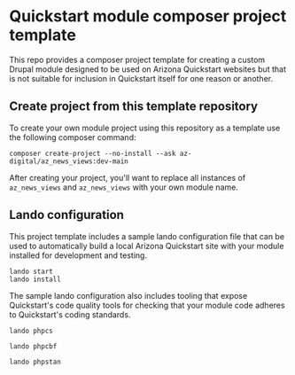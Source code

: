 # Quickstart module composer project template

This repo provides a composer project template for creating a custom Drupal
module designed to be used on Arizona Quickstart websites but that is not
suitable for inclusion in Quickstart itself for one reason or another.

## Create project from this template repository
To create your own module project using this repository as a template use the
following composer command:
```
composer create-project --no-install --ask az-digital/az_news_views:dev-main
```

After creating your project, you'll want to replace all instances of
`az_news_views` and `az_news_views` with your own module name.

## Lando configuration
This project template includes a sample lando configuration file that can be
used to automatically build a local Arizona Quickstart site with your module
installed for development and testing.
```
lando start
lando install
```

The sample lando configuration also includes tooling that expose Quickstart's
code quality tools for checking that your module code adheres to Quickstart's
coding standards.
```
lando phpcs

lando phpcbf

lando phpstan
```
